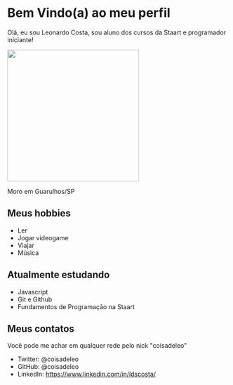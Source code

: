 # Bem Vindo(a) ao meu perfil

Olá, eu sou Leonardo Costa, sou aluno dos cursos da Staart e programador iniciante!

<img src="https://user-images.githubusercontent.com/42046126/181813002-a48291e5-64a7-49f7-abfc-ebfb341c0a87.jpeg" alt=""  height="300" />

Moro em Guarulhos/SP

## Meus hobbies

- Ler
- Jogar videogame
- Viajar
- Música

## Atualmente estudando

- Javascript
- Git e Github
- Fundamentos de Programação na Staart


## Meus contatos

Você pode me achar em qualquer rede pelo nick "coisadeleo"

- Twitter: @coisadeleo
- GitHub: @coisadeleo
- LinkedIn: https://www.linkedin.com/in/ldscosta/
